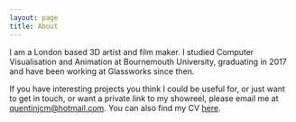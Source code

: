 ```yaml
---
layout: page
title: About
---
```


I am a London based 3D artist and film maker. I studied Computer Visualisation and Animation at Bournemouth University, graduating in 2017 and have been working at Glassworks since then.  

If you have interesting projects you think I could be useful for, or just want to get in touch, or want a private link to my showreel, please email me at <quentinjcm@hotmail.com>. You can also find my CV [here](/cv/).
